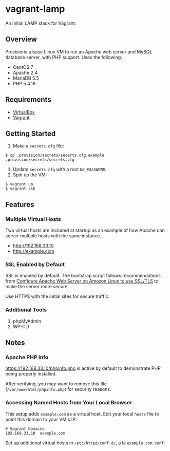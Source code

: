 # vagrant-lamp
An initial LAMP stack for Vagrant.

## Overview
Provisions a base Linux VM to run an Apache web server and MySQL database server, with PHP support.  Uses the following:

* CentOS 7
* Apache 2.4
* MariaDB 5.5
* PHP 5.4.16

## Requirements
* [VirtualBox](https://www.virtualbox.org)
* [Vagrant](https://www.vagrantup.com)

## Getting Started
1. Make a `secrets.cfg` file:

  ```shell
  $ cp .provision/secrets/secerts.cfg.example .provision/secrets/secrets.cfg
  ```
1. Update `secrets.cfg` with a root *`DB_PASSWORD`*.
1. Spin up the VM:

  ```shell
  $ vagrant up
  $ vagrant ssh
  ```

## Features

### Multiple Virtual Hosts
Two virtual hosts are included at startup as an example of how Apache can server multiple hosts with the same instance.

 * http://192.168.33.10
 * http://example.com

### SSL Enabled by Default
SSL is enabled by default.  The bootstrap script follows recommendations from [Configure Apache Web Server on Amazon Linux to use SSL/TLS](http://docs.aws.amazon.com/AWSEC2/latest/UserGuide/SSL-on-an-instance.html) to make the server more secure.

Use HTTPS with the initial sites for secure traffic.

### Additional Tools
1. phpMyAdmin
1. WP-CLI

## Notes

### Apache PHP Info
https://192.168.33.10/phpinfo.php is active by default to demonstrate PHP being properly installed.

After verifying, you may want to remove this file (`/var/www/html/phpinfo.php`) for security reasons.

### Accessing Named Hosts from Your Local Browser
This setup adds `example.com` as a virtual host.  Edit your local `hosts` file to point this domain to your VM's IP:

```
# Vagrant Domains
192.168.33.10  example.com
```

Set up additional virtual hosts in `/etc/httpd/conf.d/`, a la `example.com.conf`.
